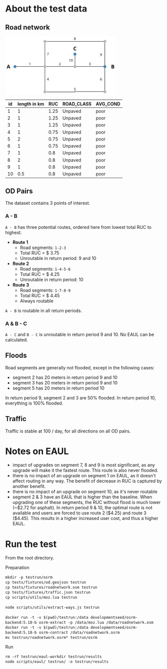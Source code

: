 # About the test data

## Road network

![](fixtures/roadnetwork-diagram.jpg)

| id | length in km | RUC | ROAD_CLASS | AVG_COND |
| --- | --- | --- | --- | --- |
| 1 | 1 | 1.25 | Unpaved | poor |
| 2 | 1 | 1.25 | Unpaved | poor |
| 3 | 1 | 1.25 | Unpaved | poor |
| 4 | 1 | 0.75 | Unpaved | poor |
| 5 | 2 | 0.75 | Unpaved | poor |
| 6 | 1 | 0.75 | Unpaved | poor |
| 7 | 1 | 0.8 | Unpaved | poor |
| 8 | 2 | 0.8 | Unpaved | poor |
| 9 | 1 | 0.8 | Unpaved | poor |
| 10 | 0.5 | 0.8 | Unpaved | poor |

## OD Pairs
The dataset contains 3 points of interest.

### A - B
`A - B` has three potential routes, ordered here from lowest total RUC to highest.

- **Route 1**  
  - Road segments: `1-2-3`
  - Total RUC = $ 3.75
  - Unroutable in return period: 9 and 10
- **Route 2**  
  - Road segments: `1-4-5-6`
  - Total RUC = $ 4.25
  - Unroutable in return period: 10
- **Route 3**  
  - Road segments: `1-7-8-9`
  - Total RUC = $ 4.45
  - Always routable

`A - B` is routable in all return periods.

### A & B - C
`A - C` and `B - C` is unroutable in return period 9 and 10. No EAUL can be calculated.

## Floods
Road segments are generally not flooded, except in the following cases:

- segment 2 has 20 meters in return period 9 and 10
- segment 3 has 20 meters in return period 9 and 10
- segment 5 has 20 meters in return period 10

In return period 9, segment 2 and 3 are 50% flooded. In return period 10, everything is 100% flooded.

## Traffic
Traffic is stable at 100 / day, for all directions on all OD pairs.

# Notes on EAUL

- impact of upgrades on segment 7, 8 and 9 is most significant, as any upgrade will make it the fastest route. This route is also never flooded.
- there is no impact of an upgrade on segment 1 on EAUL, as it doesn't affect routing in any way. The benefit of decrease in RUC is captured by another benefit.
- there is no impact of an upgrade on segment 10, as it's never routable
- segment 2 & 3 have an EAUL that is higher than the baseline. When upgrading one of these segments, the RUC without flood is much lower (~$2.72 for asphalt). In return period 9 & 10, the optimal route is not available and users are forced to use route 2 ($4.25) and route 3 ($4.45). This results in a higher increased user cost, and thus a higher EAUL.

# Run the test
From the root directory.

Preparation
```
mkdir -p testrun/osrm
cp tests/fixtures/od.geojson testrun
cp tests/fixtures/roadnetwork.osm testrun
cp tests/fixtures/traffic.json testrun
cp scripts/utils/moz.lua testrun

node scripts/utils/extract-ways.js testrun

docker run -t -v $(pwd)/testrun:/data developmentseed/osrm-backend:5.18-b osrm-extract -p /data/moz.lua /data/roadnetwork.osm
docker run -t -v $(pwd)/testrun:/data developmentseed/osrm-backend:5.18-b osrm-contract /data/roadnetwork.osrm
mv testrun/roadnetwork.osrm* testrun/osrm
```

Run
```
rm -rf testrun/eaul-workdir testrun/results
node scripts/eaul/ testrun/ -o testrun/results
```
